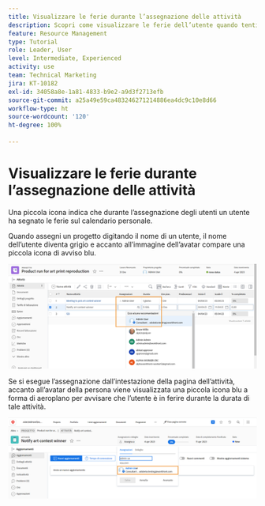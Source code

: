 ```yaml
---
title: Visualizzare le ferie durante l’assegnazione delle attività
description: Scopri come visualizzare le ferie dell’utente quando tenti di effettuare assegnazioni di attività.
feature: Resource Management
type: Tutorial
role: Leader, User
level: Intermediate, Experienced
activity: use
team: Technical Marketing
jira: KT-10182
exl-id: 34058a8e-1a81-4833-b9e2-a9d3f2713efb
source-git-commit: a25a49e59ca483246271214886ea4dc9c10e8d66
workflow-type: ht
source-wordcount: '120'
ht-degree: 100%

---
```


# Visualizzare le ferie durante l’assegnazione delle attività

Una piccola icona indica che durante l’assegnazione degli utenti un utente ha segnato le ferie sul calendario personale.

Quando assegni un progetto digitando il nome di un utente, il nome dell’utente diventa grigio e accanto all’immagine dell’avatar compare una piccola icona di avviso blu.

![utente disattivato per pto](assets/toat_01.png)

Se si esegue l’assegnazione dall’intestazione della pagina dell’attività, accanto all’avatar della persona viene visualizzata una piccola icona blu a forma di aeroplano per avvisare che l’utente è in ferire durante la durata di tale attività.

![assegnazione attività utente](assets/toat_02.png)
